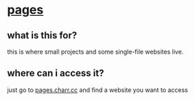 # [pages](https://pages.charr.cc)
## what is this for?
this is where small projects and some single-file websites live.
## where can i access it?
just go to [pages.charr.cc](https://pages.charr.cc) and find a website you want to access